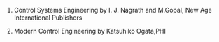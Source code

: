 
 1. Control Systems Engineering by I. J. Nagrath and M.Gopal, New Age International Publishers<br>


 2. Modern Control Engineering  by Katsuhiko Ogata,PHI<br> 
